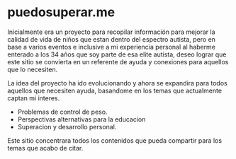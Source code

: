 puedosuperar.me
===============

Inicialmente era un proyecto para recopilar información para mejorar la calidad
de vida de niños que estan dentro del espectro autista, pero en base a varios
eventos e inclusive a mi experiencia personal al haberme enterado a los 34 años
que soy parte de esa elite autista, deseo lograr que este sitio se convierta en
un referente de ayuda y conexiones para aquellos que lo necesiten.

La idea del proyecto ha ido evolucionando y ahora se expandira para todos aquellos
que necesiten ayuda, basandome en los temas que actualmente captan mi interes.

* Problemas de control de peso.
* Perspectivas alternativas para la educacion
* Superacion y desarrollo personal.

Este sitio concentrara todos los contenidos que pueda compartir para los temas
que acabo de citar.
